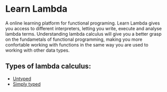 # Learn Lambda
A online learning platform for functional programing. Learn Lambda gives you access to different interpreters, letting you write, execute and analyse lambda terms. Understanding lambda calculus will give you a better grasp on the fundametals of functional programming, making you more confortable working with functions in the same way you are used to working with other data types.

## Types of lambda calculus:
* [Untyped](https://czrptr.github.io/learnlambda/untyped.html)
* [Simply typed](https://czrptr.github.io/learnlambda/typed.html)

